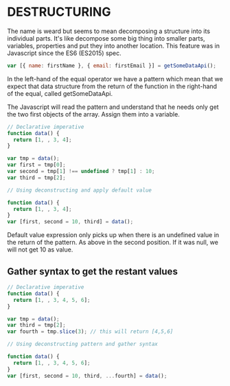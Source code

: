 # DESTRUCTURING

The name is weard but seems to mean decomposing a structure into its individual parts.
It's like decompose some big thing into smaller parts, variables, properties and put they into another location.
This feature was in Javascript since the ES6 (ES2015) spec.

```js
var [{ name: firstName }, { email: firstEmail }] = getSomeDataApi();
```

In the left-hand of the equal operator we have a pattern which mean that we expect that data structure from the return of the function in the right-hand of the equal, called getSomeDataApi.

The Javascript will read the pattern and understand that he needs only get the two first objects of the array. Assign them into a variable.

```js
// Declarative imperative
function data() {
  return [1, , 3, 4];
}

var tmp = data();
var first = tmp[0];
var second = tmp[1] !== undefined ? tmp[1] : 10;
var third = tmp[2];

// Using deconstructing and apply default value

function data() {
  return [1, , 3, 4];
}
var [first, second = 10, third] = data();
```

Default value expression only picks up when there is an undefined value in the return of the pattern. As above in the second position. If it was null, we will not get 10 as value.

## Gather syntax to get the restant values

```js
// Declarative imperative
function data() {
  return [1, , 3, 4, 5, 6];
}

var tmp = data();
var third = tmp[2];
var fourth = tmp.slice(3); // this will return [4,5,6]

// Using deconstructing pattern and gather syntax

function data() {
  return [1, , 3, 4, 5, 6];
}
var [first, second = 10, third, ...fourth] = data();
```
